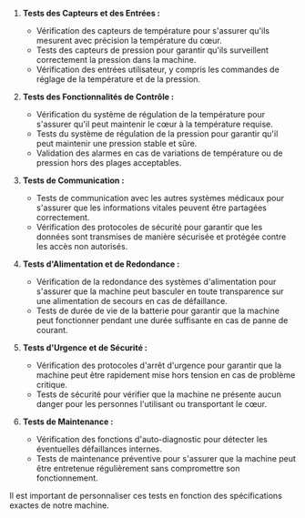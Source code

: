 1. **Tests des Capteurs et des Entrées :**
   - Vérification des capteurs de température pour s'assurer qu'ils mesurent avec précision la température du cœur.
   - Tests des capteurs de pression pour garantir qu'ils surveillent correctement la pression dans la machine.
   - Vérification des entrées utilisateur, y compris les commandes de réglage de la température et de la pression.

2. **Tests des Fonctionnalités de Contrôle :**
   - Vérification du système de régulation de la température pour s'assurer qu'il peut maintenir le cœur à la température requise.
   - Tests du système de régulation de la pression pour garantir qu'il peut maintenir une pression stable et sûre.
   - Validation des alarmes en cas de variations de température ou de pression hors des plages acceptables.

3. **Tests de Communication :**
   - Tests de communication avec les autres systèmes médicaux pour s'assurer que les informations vitales peuvent être partagées correctement.
   - Vérification des protocoles de sécurité pour garantir que les données sont transmises de manière sécurisée et protégée contre les accès non autorisés.

4. **Tests d'Alimentation et de Redondance :**
   - Vérification de la redondance des systèmes d'alimentation pour s'assurer que la machine peut basculer en toute transparence sur une alimentation de secours en cas de défaillance.
   - Tests de durée de vie de la batterie pour garantir que la machine peut fonctionner pendant une durée suffisante en cas de panne de courant.

5. **Tests d'Urgence et de Sécurité :**
   - Vérification des protocoles d'arrêt d'urgence pour garantir que la machine peut être rapidement mise hors tension en cas de problème critique.
   - Tests de sécurité pour vérifier que la machine ne présente aucun danger pour les personnes l'utilisant ou transportant le cœur.

6. **Tests de Maintenance :**
   - Vérification des fonctions d'auto-diagnostic pour détecter les éventuelles défaillances internes.
   - Tests de maintenance préventive pour s'assurer que la machine peut être entretenue régulièrement sans compromettre son fonctionnement.

Il est important de personnaliser ces tests en fonction des spécifications exactes de notre machine.

